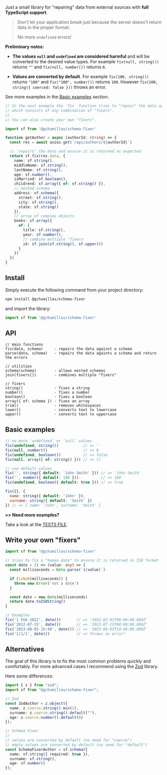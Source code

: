 Just a small library for "repairing" data from external sources with **full TypeScript support**.

> Don't let your application break just because the server doesn't return data in the proper format.
> 
> No more `undefined` errors!

**Preliminary notes:**

- **The values `null` and `undefined` are considered harmful** and will be converted to the desired value types. For example `fix(null, string())` returns `""` and `fix(null, number())` returns `0`.

- **Values are converted by default**. For example `fix(100, string())` returns `"100"` and `fix("100", number())` returns `100`. However `fix(100, string({ coerced: false }))` throws an error.

See more examples in the [Basic examples](#basic-examples) section.

```ts
// In the next example the `fix` function tries to "repair" the data against an schema,
// which consists of any combination of "fixers".
//
// You can also create your own "fixers".

import sf from '@gchumillas/schema-fixer'

function getAuthor = async (authorId: string) => {
  const res = await axios.get(`/api/authors/${authorId}`)

  // 'repairs' the data and ensure it is returned as expected
  return sf.fix(res.data, {
    name: sf.string(),
    middleName: sf.string(),
    lastName: sf.string(),
    age: sf.number(),
    isMarried: sf.boolean(),
    childrend: sf.array({ of: sf.string() }),
    // nested schema
    address: sf.schema({
      street: sf.string(),
      city: sf.string(),
      state: sf.string()
    }),
    // array of complex objects
    books: sf.array({
      of: {
        title: sf.string(),
        year: sf.number(),
        // combine multiple 'fixers'
        id: sf.join(sf.string(), sf.upper())
      }
    })
  })
}
```

## Install

Simply execute the following command from your project directory:

```bash
npm install @gchumillas/schema-fixer
```

and import the library:

```js
import sf from '@gchumillas/schema-fixer'
```

## API

```
// main functions
fix(data, schema)     - repairs the data against a schema
parse(data, schema)   - repairs the data againts a schema and return the errors

// utilities
schema(schema)        - allows nested schemas
join(fixers[])        - combines multiple "fixers"

// fixers
string()              - fixes a string
number()              - fixes a number
boolean()             - fixes a boolean
array({ of: schema }) - fixes an array
trim()                - removes whitespaces
lower()               - converts text to lowercase
upper()               - converts text to uppercase
```

## Basic examples

```js
// no more `undefined` or `null` values
fix(undefined, string())           // => ''
fix(null, number())                // => 0
fix(undefined, boolean())          // => false
fix(null, array({ of: string() })) // => []

// use default values
fix('', string({ default: 'John Smith' })) // => 'John Smith'
fix('', number({ default: 100 }))          // => 100
fix(undefined, boolean({ default: true })) // => true

fix({}, {
  name: string({ default: 'John' }),
  surname: string({ default: 'Smith' })
}) // => { name: 'John', surname: 'Smith' }
```

**>> Need more examples?**

Take a look at the [TESTS FILE](./src/index.test.js).

## Write your own "fixers"

```ts
import sf from '@gchumillas/schema-fixer'

// tries to fix a "human date" to ensure it is returned in ISO format
const date = () => (value: any) => {
  const milliseconds = Date.parse(`${value}`)

  if (isNaN(milliseconds)) {
    throw new Error('not a date')
  }

  const date = new Date(milliseconds)
  return date.toISOString()
}

// Examples
fix('1 Feb 2022', date())       // => '2022-02-01T00:00:00.000Z'
fix('2012-07-15', date())       // => '2012-07-15T00:00:00.000Z'
fix('2023-08-03 15:48', date()) // => '2023-08-03T14:48:00.000Z'
fix('1/1/1', date())            // => throws an error!
```

## Alternatives

The goal of this library is to fix the most common problems quickly and comfortably. For more advanced cases I recommend using the [Zod](https://github.com/colinhacks/zod) library.

Here some differences:

```ts
import { z } from "zod";
import sf from "@gchumillas/schema-fixer";

// Zod
const ZodAuthor = z.object({
  name: z.coerce.string().min(1),
  surname: z.coerce.string().default(""),
  age: z.coerce.number().default(0)
});

// Schema Fixer
//
// values are converted by default (no need for "coerce")
// empty values are converted by default (no need for "default")
const SchemaFixerAuthor = sf.schema({
  name: sf.string({ required: true }),
  surname: sf.string(),
  age: sf.number()
});
```